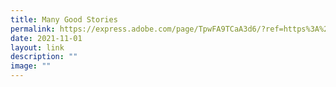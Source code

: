 ```yaml
---
title: Many Good Stories
permalink: https://express.adobe.com/page/TpwFA9TCaA3d6/?ref=https%3A%2F%2Fwww.mgs.moe.edu.sg%2F&embed_type=overlay&context=lightbox-expand/
date: 2021-11-01
layout: link
description: ""
image: ""
---
```

